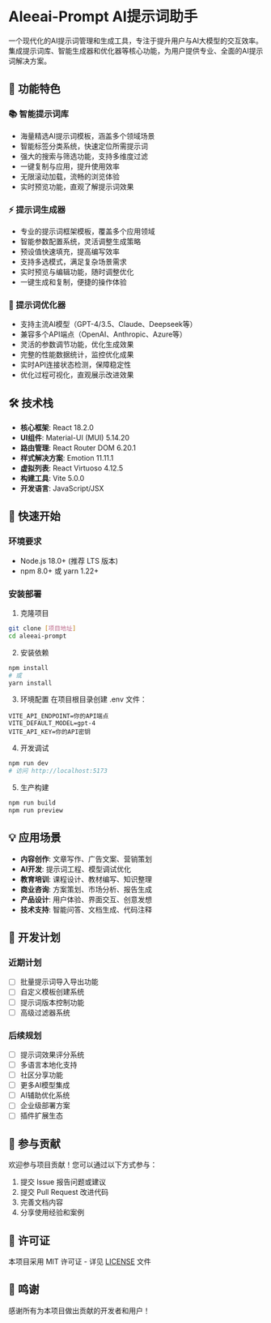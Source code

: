 # Aleeai-Prompt AI提示词助手

一个现代化的AI提示词管理和生成工具，专注于提升用户与AI大模型的交互效率。集成提示词库、智能生成器和优化器等核心功能，为用户提供专业、全面的AI提示词解决方案。

## 🌟 功能特色

### 📚 智能提示词库
- 海量精选AI提示词模板，涵盖多个领域场景
- 智能标签分类系统，快速定位所需提示词
- 强大的搜索与筛选功能，支持多维度过滤
- 一键复制与应用，提升使用效率
- 无限滚动加载，流畅的浏览体验
- 实时预览功能，直观了解提示词效果

### ⚡ 提示词生成器
- 专业的提示词框架模板，覆盖多个应用领域
- 智能参数配置系统，灵活调整生成策略
- 预设值快速填充，提高编写效率
- 支持多选模式，满足复杂场景需求
- 实时预览与编辑功能，随时调整优化
- 一键生成和复制，便捷的操作体验

### 🔧 提示词优化器
- 支持主流AI模型（GPT-4/3.5、Claude、Deepseek等）
- 兼容多个API端点（OpenAI、Anthropic、Azure等）
- 灵活的参数调节功能，优化生成效果
- 完整的性能数据统计，监控优化成果
- 实时API连接状态检测，保障稳定性
- 优化过程可视化，直观展示改进效果

## 🛠️ 技术栈

- **核心框架**: React 18.2.0
- **UI组件**: Material-UI (MUI) 5.14.20
- **路由管理**: React Router DOM 6.20.1
- **样式解决方案**: Emotion 11.11.1
- **虚拟列表**: React Virtuoso 4.12.5
- **构建工具**: Vite 5.0.0
- **开发语言**: JavaScript/JSX

## 🚀 快速开始

### 环境要求
- Node.js 18.0+ (推荐 LTS 版本)
- npm 8.0+ 或 yarn 1.22+

### 安装部署

1. 克隆项目
```bash
git clone [项目地址]
cd aleeai-prompt
```

2. 安装依赖
```bash
npm install
# 或
yarn install
```

3. 环境配置
在项目根目录创建 .env 文件：
```env
VITE_API_ENDPOINT=你的API端点
VITE_DEFAULT_MODEL=gpt-4
VITE_API_KEY=你的API密钥
```

4. 开发调试
```bash
npm run dev
# 访问 http://localhost:5173
```

5. 生产构建
```bash
npm run build
npm run preview
```

## 💡 应用场景

- **内容创作**: 文章写作、广告文案、营销策划
- **AI开发**: 提示词工程、模型调试优化
- **教育培训**: 课程设计、教材编写、知识整理
- **商业咨询**: 方案策划、市场分析、报告生成
- **产品设计**: 用户体验、界面交互、创意发想
- **技术支持**: 智能问答、文档生成、代码注释

## 📝 开发计划

### 近期计划
- [ ] 批量提示词导入导出功能
- [ ] 自定义模板创建系统
- [ ] 提示词版本控制功能
- [ ] 高级过滤器系统

### 后续规划
- [ ] 提示词效果评分系统
- [ ] 多语言本地化支持
- [ ] 社区分享功能
- [ ] 更多AI模型集成
- [ ] AI辅助优化系统
- [ ] 企业级部署方案
- [ ] 插件扩展生态

## 🤝 参与贡献

欢迎参与项目贡献！您可以通过以下方式参与：

1. 提交 Issue 报告问题或建议
2. 提交 Pull Request 改进代码
3. 完善文档内容
4. 分享使用经验和案例

## 📄 许可证

本项目采用 MIT 许可证 - 详见 [LICENSE](LICENSE) 文件

## 🙏 鸣谢

感谢所有为本项目做出贡献的开发者和用户！


